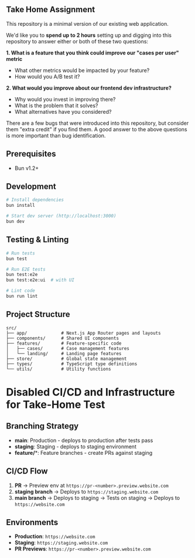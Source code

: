 ## Take Home Assignment
This repository is a minimal version of our existing web application.

We'd like you to **spend up to 2 hours** setting up and digging into this repository to answer either or both of these two questions:

**1. What is a feature that you think could improve our "cases per user" metric**
- What other metrics would be impacted by your feature?
- How would you A/B test it?

**2. What would you improve about our frontend dev infrastructure?**
- Why would you invest in improving there?
- What is the problem that it solves?
- What alternatives have you considered?

There are a few bugs that were introduced into this repository, but consider them "extra credit" if you find them. A good answer to the above questions is more important than bug identification.


## Prerequisites

- Bun v1.2+

## Development

```bash
# Install dependencies
bun install

# Start dev server (http://localhost:3000)
bun dev
```

## Testing & Linting

```bash
# Run tests
bun test

# Run E2E tests
bun test:e2e
bun test:e2e:ui  # with UI

# Lint code
bun run lint
```

## Project Structure

```
src/
├── app/             # Next.js App Router pages and layouts
├── components/      # Shared UI components
├── features/        # Feature-specific code 
│   ├── cases/       # Case management features
│   └── landing/     # Landing page features
├── store/           # Global state management
├── types/           # TypeScript type definitions
└── utils/           # Utility functions
```

# Disabled CI/CD and Infrastructure for Take-Home Test

## Branching Strategy
- **main**: Production - deploys to production after tests pass
- **staging**: Staging - deploys to staging environment
- **feature/***:  Feature branches - create PRs against staging

## CI/CD Flow
1. **PR** → Preview env at `https://pr-<number>.preview.website.com`
2. **staging branch** → Deploys to `https://staging.website.com`
3. **main branch** → Deploys to staging → Tests on staging → Deploys to `https://website.com`

## Environments
- **Production**: `https://website.com`
- **Staging**: `https://staging.website.com`
- **PR Previews**: `https://pr-<number>.preview.website.com`
